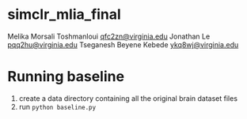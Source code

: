 # simclr_mlia_final


Melika Morsali Toshmanloui qfc2zn@virginia.edu
Jonathan Le pqq2hu@virginia.edu
Tseganesh Beyene Kebede ykq8wj@virginia.edu




# Running baseline

1. create a data directory containing all the original brain dataset files
2. run ```python baseline.py```
